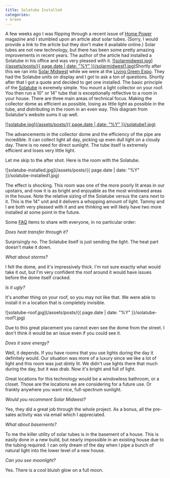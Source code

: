 ```yaml
---
title: Solatube Installed
categories:
- Green
---
```


A few weeks ago I was flipping through a recent issue of [Home Power](http://www.homepower.com/) magazine and I stumbled upon an article abut solar tubes. (Sorry, I would provide a link to the article but they don't make it available online.) Solar tubes are not new technology, but there has been some pretty amazing improvements in recent years. The author of the article had installed a Solatube in his office and was very pleased with it. [![solarmidwest.jpg](/assets/posts/{{ page.date | date: "%Y" }}/solarmidwest1.jpg)](http://www.solarmidwest.com/)Shortly after this we ran into [Solar Midwest](http://www.solarmidwest.com/) while we were at the [Living Green Expo](http://www.livinggreenexpo.org/). They had the Solatube units on display and I got to ask a ton of questions. Shortly after that I got a quote and decided to get one installed.
The basic principle of the [Solatube](http://www.solatube.com/) is exremely simple. You mount a light collector on your roof. You then run a 10" or 14" tube that is exceptionally reflective to a room in your house. There are three main areas of technical focus. Making the collector dome as efficient as possible, losing as little light as possible in the tube, and distributing in the room in an even way. This diagram from Solatube's website sums it up well.

[![solatube.jpg](/assets/posts/{{ page.date | date: "%Y" }}/solatube1.jpg)](http://www.solatube.com/res_edu.php)

<!-- more --> The advancements in the collector dome and the efficiency of the pipe are incredible. It can collect light all day, picking up even dull light on a cloudy day. There is no need for direct sunlight. The tube itself is extremely efficient and loses very little light.

Let me skip to the after shot. Here is the room with the Solatube.

![solatube-installed.jpg](/assets/posts/{{ page.date | date: "%Y" }}/solatube-installed1.jpg)

The effect is shocking. This room was one of the more poorly lit areas in our upstairs, and now it is as bright and enjoyable as the most windowed areas in the house. Note the relative sizing of the Solatube versus the cans next to it. This is the 14" unit and it delivers a whopping amount of light. Tammy and I are both very pleased with it and are thinking we will likely have two more installed at some point in the future.

Some [FAQ](http://en.wikipedia.org/wiki/FAQ) items to share with everyone, in no particular order:

_Does heat transfer through it?_

Surprisingly no. The Solatube itself is just sending the light. The heat part doesn't make it down.

_What about storms?_

I felt the dome, and it's impressively thick. I'm not sure exactly what would take it out, but I'm very confident the roof around it would have issues before the dome itself cracked.

_Is it ugly?_

It's another thing on your roof, so you may not like that. We were able to install it in a location that is completely invisible.




![solatube-roof.jpg](/assets/posts/{{ page.date | date: "%Y" }}/solatube-roof1.jpg)

Due to this great placement you cannot even see the dome from the street. I don't think it would be an issue even if you could see it.

_Does it save energy?_

Well, it depends. If you have rooms that you use lights during the day it definitely would. Our situation was more of a luxury since we like a lot of light and this room was just dimly lit. We didn't use lights there that much during the day, but it was drab. Now it's bright and full of light.

Great locations for this technology would be a windowless bathroom, or a closet. Those are the locations we are considering for a future use. Or frankly anywhere you want nice, full-spectrum sunlight.

_Would you recomment Solar Midwest?_

Yes, they did a great job through the whole project. As a bonus, all the pre-sales activity was via email which I appreciated.

_What about basements?_

To me the killer utility of solar tubes is in the basement of a house. This is easily done in a new build, but nearly impossible in an existing house due to the tubing required. I can only dream of the day when I pipe a bunch of natural light into the lower level of a new house.

_Can you see moonlight?_

Yes. There is a cool bluish glow on a full moon.
